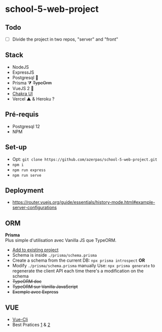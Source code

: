 # school-5-web-project

## Todo

- [ ] Divide the project in two repos, "server" and "front"

## Stack
- NodeJS
- ExpressJS
- Postgresql 🐘
- Prisma ⧩ ~~TypeOrm~~
- VueJS 2 💚
- [Chakra UI](https://vue.chakra-ui.com/box)
- Vercel ▲ & Heroku ? 

## Pré-requis
- Postgresql 12
- NPM

## Set-up
- Opt: `git clone https://github.com/azerpas/school-5-web-project.git`
- `npm i`
- `npm run express`
- `npm run serve`

## Deployment
- https://router.vuejs.org/guide/essentials/history-mode.html#example-server-configurations

## ORM
**Prisma**     
Plus simple d'utilisation avec Vanilla JS que TypeORM.
- [Add to existing project](https://www.prisma.io/docs/getting-started/setup-prisma/add-to-existing-project-node-postgres)
- Schema is inside `./prisma/schema.prisma`
- Create a schema from the current DB: `npx prisma introspect`
**OR**
- Modify `./prisma/schema.prisma` manually
Use: `npx prisma generate` to regenerate the client API each time there's a modification on the schema
- ~~TypeORM doc~~
- ~~TypeORM sur Vanilla JavaScript~~
- ~~Exemple avec Express~~

## VUE
- [Vue-Cli](https://cli.vuejs.org/guide/)
- Best Pratices [1](https://012.vuejs.org/guide/best-practices.html) & [2](https://learnvue.co/2020/01/12-vuejs-best-practices-for-pro-developers/)
